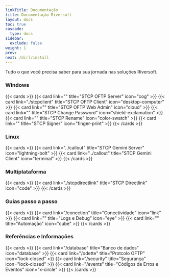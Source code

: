 ```yaml
---
linkTitle: Documentação
title: Documentação Riversoft
layout: docs
toc: true
cascade:
  type: docs
sidebar:
  exclude: false
weight: 1
prev:
next: /dirl/install
---
```


Tudo o que você precisa saber para sua jornada nas soluções Riversoft.

### Windows
{{< cards >}}
  {{< card link="" title="STCP OFTP Server" icon="cog" >}}
  {{< card link="./stcpclient" title="STCP OFTP Client" icon="desktop-computer" >}}
  {{< card link="" title="STCP OFTP Web Admin" icon="cloud" >}}
  {{< card link="" title="STCP Change Password" icon="shield-exclamation" >}}
  {{< card link="" title="STCP Rename" icon="color-swatch" >}}
  {{< card link="" title="STCP Signer" icon="finger-print" >}}
{{< /cards >}}

### Linux
{{< cards >}}
  {{< card link="../callout" title="STCP Gemini Server" icon="lightning-bolt" >}}
  {{< card link="../callout" title="STCP Gemini Client" icon="terminal" >}}
{{< /cards >}}

### Multiplataforma
{{< cards >}}
  {{< card link="./stcpdirectlink" title="STCP Directlink" icon="code" >}}
{{< /cards >}}

### Guias passo a passo
{{< cards >}}
  {{< card link="/conection" title="Conectividade" icon="link" >}}
  {{< card link="" title="Logs e Debug" icon="eye" >}}
  {{< card link="" title="Automação" icon="cube" >}}
{{< /cards >}}

### Referências e Informações

{{< cards >}}
  {{< card link="/database" title="Banco de dados" icon="database" >}}
  {{< card link="/odette" title="Protcolo OFTP" icon="lock-closed" >}}
  {{< card link="/security" title="Segurança" icon="lock-closed" >}}
  {{< card link="/events" title="Códigos de Erros e Eventos" icon="x-circle" >}}
{{< /cards >}}




